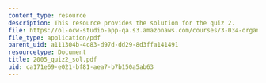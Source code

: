```yaml
---
content_type: resource
description: This resource provides the solution for the quiz 2.
file: https://ol-ocw-studio-app-qa.s3.amazonaws.com/courses/3-034-organic-biomaterials-chemistry-fall-2005/ca171e69e021bf81aea7b7b150a5ab63_2005_quiz2_sol.pdf
file_type: application/pdf
parent_uid: a111304b-4c83-d97d-dd29-8d3ffa141491
resourcetype: Document
title: 2005_quiz2_sol.pdf
uid: ca171e69-e021-bf81-aea7-b7b150a5ab63
---
```

